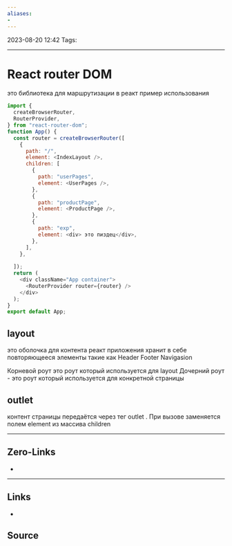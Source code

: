 ```yaml
---
aliases: 
- 
---
```


2023-08-20 12:42
Tags: 

___

# React router DOM

это библиотека для маршрутизации в реакт 
пример использования 
```js
import {
  createBrowserRouter,
  RouterProvider,
} from "react-router-dom";
function App() {
  const router = createBrowserRouter([
    {
      path: "/",
      element: <IndexLayout />,
      children: [
        {
          path: "userPages",
          element: <UserPages />,
        },
        {
          path: "productPage",
          element: <ProductPage />,
        },
        {
          path: "exp",
          element: <div> это пиздец</div>,
        },
      ],
    },
  
  ]);
  return (
    <div className="App container">
      <RouterProvider router={router} />
    </div>
  );
}
export default App;
```

## layout
это оболочка для контента реакт приложения 
хранит в себе повторяющееся элементы такие  как Header Footer Navigasion 

Корневой роут это роут который используется для  layout
Дочерний роут  - это роут который используется для конкретной страницы 

## outlet
контент страницы передаётся через тег outlet .
При вызове заменяется полем element из массива children 


___

## Zero-Links
-

___

## Links
-

## Source

